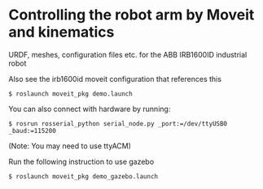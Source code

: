 # Controlling the robot arm by Moveit and kinematics

URDF, meshes, configuration files etc. for the ABB IRB1600ID industrial robot

Also see the irb1600id moveit configuration that references this

` $ roslaunch moveit_pkg demo.launch `

You can also connect with hardware by running:

` $ rosrun rosserial_python serial_node.py _port:=/dev/ttyUSB0 _baud:=115200 `

(Note: You may need to use ttyACM)

Run the following instruction to use gazebo

` $ roslaunch moveit_pkg demo_gazebo.launch `

